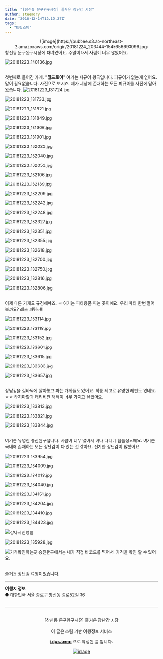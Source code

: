 ```yaml
---
title: "[창신동 문구완구시장] 즐거운 장난감 시장"
author: steemory
date: "2018-12-24T13:15:27Z"
tags:
  - "트립스팀"
---
```

<center>![image](https://pubbee.s3.ap-northeast-2.amazonaws.com/origin/20181224_203444-1545656693096.jpg)</center>
창신동 문구완구시장에 다녀왔어요. 주말이라서 사람이 너무 많았어요.

![20181223_140136.jpg](https://ipfs.busy.org/ipfs/QmUW6CNM7ww7V1Uq56PUwtYBY23iZ9hqkgiTuhXbMuwwi7)

<br>첫번째로 들어간 가게. **"월드토이"** 여기는 피규어 왕국입니다. 피규어가 없는게 없어요. 말이 필요없습니다. 사진으로 보시죠. 제가 세상에 존재하는 모든 피규어를 사진에 담아왔습니다.
![20181223_131724.jpg](https://ipfs.busy.org/ipfs/QmTyk4zLgeckbmM7YUd3zuACuG99WTVunUozRbrZAdZ9eN)

![20181223_131733.jpg](https://ipfs.busy.org/ipfs/QmPCHZZs4YeK41dyEBFsj5sgDH3AkawSwGDb5Ciqb8cT99)

![20181223_131821.jpg](https://ipfs.busy.org/ipfs/QmVo6WZLs5EFeFFw4wcvsSCroHvcmE83ZzDwJ3fyGzqqfa)

![20181223_131849.jpg](https://ipfs.busy.org/ipfs/QmcMdpkpoEoxagRKNEjS7P59QBvr8yfM83pxEphF8ZsyBH)

![20181223_131906.jpg](https://ipfs.busy.org/ipfs/QmZHQUkkBPJFvkYk6cmeydpNobKFUZEGbGmGrtqGgAEqe5)

![20181223_131901.jpg](https://ipfs.busy.org/ipfs/QmWd2DttCu8ncKz4zo2XH2Tqvpy4rH7ysKExNkSoAZQst6)

![20181223_132023.jpg](https://ipfs.busy.org/ipfs/QmVQXvkKRAvLhAwLf34kosjMv85An35jU6b4QFvxdU5yGP)

![20181223_132040.jpg](https://ipfs.busy.org/ipfs/QmXQszwur24V3DomS9eG9WVeZXcMwm4XNW12BEsuApcjCG)

![20181223_132053.jpg](https://ipfs.busy.org/ipfs/QmVy5bYaK1ekZtW8ZKhDevZX51Rd4fbLGSjTSftBGu1b7R)

![20181223_132106.jpg](https://ipfs.busy.org/ipfs/QmQiUHVJe3s12rXqyppQ5Kyn4ySBaXLHaPyJ2hbsgNsYTP)

![20181223_132139.jpg](https://ipfs.busy.org/ipfs/QmQ3PWo8R5QBNEeUSaKduyZCq76nrF1Wmekcnp23quDVLs)

![20181223_132209.jpg](https://ipfs.busy.org/ipfs/QmZFuPjronjcgd1D3ewBba5BaDv6X57axXdfmJF5ZCg5VD)

![20181223_132242.jpg](https://ipfs.busy.org/ipfs/QmYDgFwkvRdnFJVuxXEfwWq4nTNfSnHFhdMAjTJMs2YQEa)

![20181223_132248.jpg](https://ipfs.busy.org/ipfs/QmR4GQaG6NDEZApcsGgHZWMyBsb8nNoA8abXa1qXcqEHp8)

![20181223_132327.jpg](https://ipfs.busy.org/ipfs/QmcWQeXfQ7ezgXzhgApS6MFKp51ProvEz6wBAXCuzj3KpJ)

![20181223_132351.jpg](https://ipfs.busy.org/ipfs/QmZJpSoj5LVre7Ty9bzmYAw6YUSHdoGxnbxbXukLXCcxDn)

![20181223_132355.jpg](https://ipfs.busy.org/ipfs/QmeRJGDVNrbsWDrUfJBDsWgsT5mPhWyQvx2gQnRMo7ExJM)

![20181223_132618.jpg](https://ipfs.busy.org/ipfs/QmSmukJZ7r1VtZR3uNCVQA6C9p48kuNK31uM8uF6GKj7c3)

![20181223_132700.jpg](https://ipfs.busy.org/ipfs/QmcR1pUMSm3hXv1hdxcth68Z9zR4hDzE9MXbET81ALXqeY)

![20181223_132750.jpg](https://ipfs.busy.org/ipfs/Qmf9XxwHH738c8YpQxv65Q6xvDDvN7Hj3h385dATBQsfoV)

![20181223_132816.jpg](https://ipfs.busy.org/ipfs/Qmey9peskXjAWNZTuXrbogxmq3xRNgzU9bw3XyGnjTsdej)

![20181223_132806.jpg](https://ipfs.busy.org/ipfs/QmdihwgPsFj3AU9nrzdmiTaUhPvGAWQdeL2s1YXc8KvQFQ)

<br>이제 다른 가게도 규경해야죠. ㅋ 여기는 파티용품 파는 곳이에요. 우리 파티 한번 열어볼까요? 레츠 파뤼~!!!

![20181223_133114.jpg](https://ipfs.busy.org/ipfs/QmWCB31Z5FVQuBHXH9jt4VHQCknZ18DWeM5gEjHXCRpAXT)

![20181223_133118.jpg](https://ipfs.busy.org/ipfs/QmTv5UnfTSW8pTLBY1Hf2rZjtohFYvuDbhPDwWvoNUZN4e)

![20181223_133152.jpg](https://ipfs.busy.org/ipfs/QmWwQzR85mj4fdCvFAgKEVZn9fRxzCLexwScj7UVD6YtwP)

![20181223_133601.jpg](https://ipfs.busy.org/ipfs/QmYHmc36v94y6ZNcs3891ZpyscaRi9MkBmPMeVs7i9udxn)

![20181223_133615.jpg](https://ipfs.busy.org/ipfs/QmcF6kKXfTJXzkwCMGbbE2TnTPzYqgEST9PV7nZPuzL68P)

![20181223_133633.jpg](https://ipfs.busy.org/ipfs/Qma5s9EASvPaT4iqWuj1cd28TFT1r7HZYh7oNtaKiPPMU7)

![20181223_133657.jpg](https://ipfs.busy.org/ipfs/QmSc9ujc3wWzDHQu3PuVfYd9iLyJ75iHjB1v7te8jyBBxb)

<br>장남감을 길바닥에 깔아놓고 파는 가게들도 있어요. 짝퉁 레고로 유명한 레핀도 있네요. ㅎㅎ 타지마할과 캐리비안 해적이 너무 가지고 싶었어요.

![20181223_133813.jpg](https://ipfs.busy.org/ipfs/QmPXwMFAYj2P3MUgLUxYzdgFX3XdCJVvM4W77BF6ym4ntD)

![20181223_133821.jpg](https://ipfs.busy.org/ipfs/QmegkkcKbFKce8oRE3t33vJbtEmhuRP5osXju7oGM14qmK)

![20181223_133844.jpg](https://ipfs.busy.org/ipfs/QmYHm6fdJ9K8tJqmdCtwJ1nnR54PfhR7zh85rZVaC8S8jF)

<br>여기는 유명한 승진완구입니다. 사람이 너무 많아서 지나 다니기 힘들정도에요. 여기는 국내에 존재하는 모든 장난감이 다 있는 것 같아요. 신기한 장난감이 많았어요

![20181223_133954.jpg](https://ipfs.busy.org/ipfs/QmQYB7xxonboobTqP7yMAjfjT91cTJGstE14QXZV8Umkf4)

![20181223_134009.jpg](https://ipfs.busy.org/ipfs/QmYSjsPebv5HpEmu3k6z6doykpD9PpnxrFj3tShaUFhngW)

![20181223_134013.jpg](https://ipfs.busy.org/ipfs/QmeZW1zLbmpzncR9XgAYuMv8Md3ptTYGsdSwHYFioUuMaY)

![20181223_134040.jpg](https://ipfs.busy.org/ipfs/QmdmnBYXFWsc1fpb7LGjm9fEDR68TYh8LWbYucA5B6joE9)

![20181223_134151.jpg](https://ipfs.busy.org/ipfs/Qmc486NxUqoFuP8Ymj7tJ9oSuSHixvoVNsysDeHXAv2n4X)

![20181223_134204.jpg](https://ipfs.busy.org/ipfs/QmSnFuAgtnNFL3BXjs198CkNq7ApdnwhEJy3dLmWSnxqAs)

![20181223_134410.jpg](https://ipfs.busy.org/ipfs/QmWF7Ha466y6DH9Qr8o8znGjV3U8v1DuLRNMvaT6QX9JHM)

![20181223_134423.jpg](https://ipfs.busy.org/ipfs/Qma4mQFHyJ9Vn3qzG8PtDoEyUqji4UbPsfYXqrDpRHhnD4)

![강아지인형들](https://ipfs.busy.org/ipfs/QmUomg1hRZ6c9GVAugGeot1YUGxHRrBbBf3o1mD34zJ26C)

![20181223_135928.jpg](https://ipfs.busy.org/ipfs/QmTRZViWySaQPUAkvnstkFCieDrRxYbcXQ2fnvSCzqMMuy)

![가격확인하는곳](https://ipfs.busy.org/ipfs/QmVGAYm3ssjZaVAMXhE52bkcrUtpBZ8crLyRZ3XxQytXCr)
승진완구에서는 내가 직접 바코드를 찍어서, 가격을 확인 할 수 있어요.

<br>
즐거운 장난감 여행이었습니다.


<hr><b>여행지 정보</b><br/>● 대한민국 서울 종로구 창신동 종로52길 36<br/><br/><hr><br/><center><a href='https://kr.tripsteem.com/post/tt20181224t131526300z'>[창신동 문구완구시장] 즐거운 장난감 시장</a></center><br />
<center>
이 글은 스팀 기반 여행정보 서비스

<a href='https://kr.tripsteem.com/'><b>trips.teem</b></a> 으로 작성된 글 입니다.

<a href='https://kr.tripsteem.com/'>![image](https://cdn.steemitimages.com/DQmbuSfKHpgvnrZ5kQ8KUnBvhrCiNatU6X7a6Dy4Ka2f1o5/banner_winter.jpg)</a>
</center>
